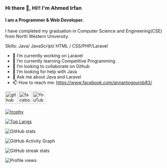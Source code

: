 ### Hi there 👋, Hi!! I'm Ahmed Irfan
#### I am a Programmer & Web Developer.
I have completed my graduation in Computer Science and Engineering(CSE) from North Western University.

Skills: Java/ JavaScript/ HTML / CSS/PHP/Laravel

- 🔭 I’m currently working on Laravel  
- 🌱 I’m currently learning Competitive Programming  
- 👯 I’m looking to collaborate on Github  
- 🤔 I’m looking for help with Java  
- 💬 Ask me about Java and Laravel 
- 📫 How to reach me: https://www.facebook.com/annantogourob83/  


[<img src='https://cdn.jsdelivr.net/npm/simple-icons@3.0.1/icons/github.svg' alt='github' height='40'>](https://github.com/Irfanbd)  [<img src='https://cdn.jsdelivr.net/npm/simple-icons@3.0.1/icons/facebook.svg' alt='facebook' height='40'>](https://www.facebook.com/https://www.facebook.com/annantogourob83/ )  [<img src='https://cdn.jsdelivr.net/npm/simple-icons@3.0.1/icons/youtube.svg' alt='YouTube' height='40'>](https://www.youtube.com/channel/https://www.youtube.com/channel/UC1-aplAk-Se3iEPLCqe0gLA)  

[![trophy](https://github-profile-trophy.vercel.app/?username=Irfanbd)](https://github.com/ryo-ma/github-profile-trophy)

[![Top Langs](https://github-readme-stats.vercel.app/api/top-langs/?username=Irfanbd&langs_count=20)](https://github.com/anuraghazra/github-readme-stats)

![GitHub stats](https://github-readme-stats.vercel.app/api?username=Irfanbd&show_icons=true&count_private=true)  

![GitHub Activity Graph](https://activity-graph.herokuapp.com/graph?username=Irfanbd&theme=dracula)  

![GitHub streak stats](https://github-readme-streak-stats.herokuapp.com/?user=Irfanbd)  

![Profile views](https://gpvc.arturio.dev/Irfanbd)  


